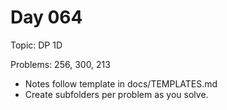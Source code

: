 # Day 064

Topic: DP 1D

Problems: 256, 300, 213

- Notes follow template in docs/TEMPLATES.md
- Create subfolders per problem as you solve.